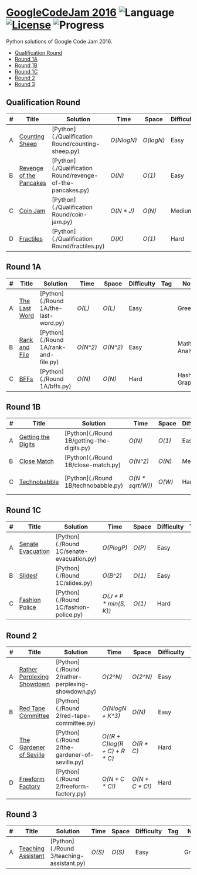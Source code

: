 # [GoogleCodeJam 2016](https://code.google.com/codejam/contests.html) ![Language](https://img.shields.io/badge/language-Python-orange.svg) [![License](https://img.shields.io/badge/license-MIT-blue.svg)](./LICENSE.md) ![Progress](https://img.shields.io/badge/progress-18%20%2F%2021-ff69b4.svg)

Python solutions of Google Code Jam 2016.

* [Qualification Round](https://github.com/kamyu104/GoogleCodeJam-2016#qualification-round)
* [Round 1A](https://github.com/kamyu104/GoogleCodeJam-2016#round-1a)
* [Round 1B](https://github.com/kamyu104/GoogleCodeJam-2016#round-1b)
* [Round 1C](https://github.com/kamyu104/GoogleCodeJam-2016#round-1c)
* [Round 2](https://github.com/kamyu104/GoogleCodeJam-2016#round-2)
* [Round 3](https://github.com/kamyu104/GoogleCodeJam-2016#round-3)

## Qualification Round
| # | Title | Solution | Time | Space | Difficulty | Tag | Note |
|---| ----- | -------- | ---- | ----- | ---------- | --- | ---- |
|A| [Counting Sheep](https://code.google.com/codejam/contest/6254486/dashboard#s=p0)| [Python](./Qualification Round/counting-sheep.py)| _O(NlogN)_ | _O(logN)_ | Easy | | Simulate |
|B| [Revenge of the Pancakes](https://code.google.com/codejam/contest/6254486/dashboard#s=p1)| [Python](./Qualification Round/revenge-of-the-pancakes.py)| _O(N)_ | _O(1)_ | Easy | | Math Analysis |
|C| [Coin Jam](https://code.google.com/codejam/contest/6254486/dashboard#s=p2)| [Python](./Qualification Round/coin-jam.py)| _O(N * J)_ | _O(N)_ | Medium | | Tricky Math |
|D| [Fractiles](https://code.google.com/codejam/contest/6254486/dashboard#s=p3)| [Python](./Qualification Round/fractiles.py)| _O(K)_ | _O(1)_ | Hard | | Logic, Math Induction |

## Round 1A
| # | Title | Solution | Time | Space | Difficulty | Tag | Note |
|---| ----- | -------- | ---- | ----- | ---------- | --- | ---- |
|A| [The Last Word](https://code.google.com/codejam/contest/4304486/dashboard#s=p0)| [Python](./Round 1A/the-last-word.py)| _O(L)_ | _O(L)_ | Easy | | Greedy |
|B| [Rank and File](https://code.google.com/codejam/contest/4304486/dashboard#s=p1)| [Python](./Round 1A/rank-and-file.py)| _O(N^2)_ | _O(N^2)_ | Easy | | Math Analysis |
|C| [BFFs](https://code.google.com/codejam/contest/4304486/dashboard#s=p2)| [Python](./Round 1A/bffs.py)| _O(N)_ | _O(N)_ | Hard | | Hash, Graph |

## Round 1B
| # | Title | Solution | Time | Space | Difficulty | Tag | Note |
|---| ----- | -------- | ---- | ----- | ---------- | --- | ---- |
|A| [Getting the Digits](https://code.google.com/codejam/contest/11254486/dashboard#s=p0)| [Python](./Round 1B/getting-the-digits.py)| _O(N)_ | _O(1)_ | Easy | | Greedy |
|B| [Close Match](https://code.google.com/codejam/contest/11254486/dashboard#s=p1)| [Python](./Round 1B/close-match.py)| _O(N^2)_ | _O(N)_ | Medium | | Greedy |
|C| [Technobabble](https://code.google.com/codejam/contest/11254486/dashboard#s=p2)| [Python](./Round 1B/technobabble.py)| _O(N * sqrt(W))_ | _O(W)_ | Hard | | Graph, Bipartite Matching |

## Round 1C
| # | Title | Solution | Time | Space | Difficulty | Tag | Note |
|---| ----- | -------- | ---- | ----- | ---------- | --- | ---- |
|A| [Senate Evacuation](https://code.google.com/codejam/contest/4314486/dashboard#s=p0)| [Python](./Round 1C/senate-evacuation.py)| _O(PlogP)_ | _O(P)_ | Easy | | Heap, Math Analysis |
|B| [Slides!](https://code.google.com/codejam/contest/4314486/dashboard#s=p1)| [Python](./Round 1C/slides.py)| _O(B^2)_ | _O(1)_ | Easy | | Math Analysis |
|C| [Fashion Police](https://code.google.com/codejam/contest/4314486/dashboard#s=p2)| [Python](./Round 1C/fashion-police.py)| _O(J * P * min(S, K))_ | _O(1)_ | Hard | | Math Analysis |

## Round 2
| # | Title | Solution | Time | Space | Difficulty | Tag | Note |
|---| ----- | -------- | ---- | ----- | ---------- | --- | ---- |
|A| [Rather Perplexing Showdown](https://code.google.com/codejam/contest/10224486/dashboard#s=p0)| [Python](./Round 2/rather-perplexing-showdown.py)| _O(2^N)_ | _O(2^N)_ | Easy | | Math Analysis |
|B| [Red Tape Committee](https://code.google.com/codejam/contest/10224486/dashboard#s=p1)| [Python](./Round 2/red-tape-committee.py)| _O(NlogN + K^3)_ | _O(N)_ | Easy | | DP, Probability |
|C| [The Gardener of Seville](https://code.google.com/codejam/contest/10224486/dashboard#s=p2)| [Python](./Round 2/the-gardener-of-seville.py)| _O((R + C)log(R + C) + R * C)_ | _O(R * C)_ | Hard | | Simulate |
|D| [Freeform Factory](https://code.google.com/codejam/contest/10224486/dashboard#s=p3)| [Python](./Round 2/freeform-factory.py)| _O(N + C * C!)_ | _O(N + C * C!)_ | Hard | | Memoization, DFS |

## Round 3
| # | Title | Solution | Time | Space | Difficulty | Tag | Note |
|---| ----- | -------- | ---- | ----- | ---------- | --- | ---- |
|A| [Teaching Assistant](https://code.google.com/codejam/contest/3224486/dashboard#s=p0)| [Python](./Round 3/teaching-assistant.py)| _O(S)_ | _O(S)_ | Easy | | Greedy |

